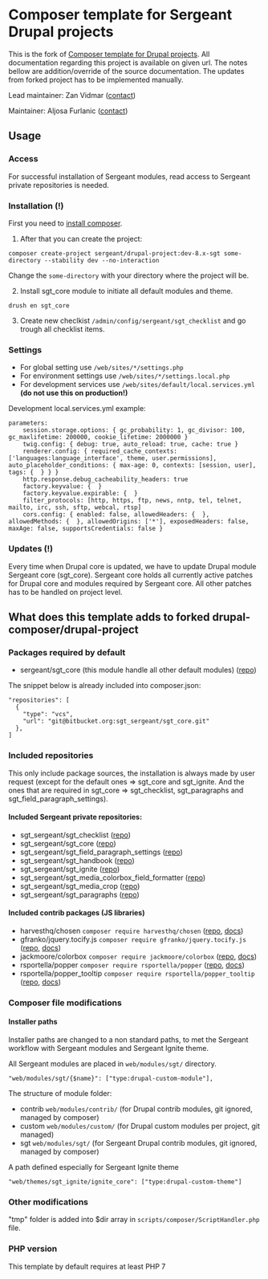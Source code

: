 # Composer template for Sergeant Drupal projects

This is the fork of [Composer template for Drupal projects](https://github.com/drupal-composer/drupal-project). All documentation regarding this project
is available on given url. The notes bellow are addition/override of the source
documentation. The updates from forked project has to be implemented manually.

Lead maintainer: Zan Vidmar ([contact](mailto:zan.vidmar@sergeant.agency))

Maintainer: Aljosa Furlanic ([contact](mailto:aljosa.furlanic@sergeant.agency))

## Usage

### Access
For successful installation of Sergeant modules, read access to Sergeant private repositories is needed.

### Installation (!)
First you need to [install composer](https://getcomposer.org/doc/00-intro.md#installation-linux-unix-osx).

1. After that you can create the project:

```
composer create-project sergeant/drupal-project:dev-8.x-sgt some-directory --stability dev --no-interaction
```
Change the `some-directory` with your directory where the project will be. 

2. Install sgt_core module to initiate all default modules and theme.

```
drush en sgt_core
```
3. Create new checlkist `/admin/config/sergeant/sgt_checklist` and go trough all checklist items.

### Settings 
- For global setting use `/web/sites/*/settings.php`
- For environment settings use `/web/sites/*/settings.local.php`
- For development services use `/web/sites/default/local.services.yml` **(do not use this on production!)**

Development local.services.yml example:
```
parameters:
    session.storage.options: { gc_probability: 1, gc_divisor: 100, gc_maxlifetime: 200000, cookie_lifetime: 2000000 }
    twig.config: { debug: true, auto_reload: true, cache: true }
    renderer.config: { required_cache_contexts: ['languages:language_interface', theme, user.permissions], auto_placeholder_conditions: { max-age: 0, contexts: [session, user], tags: {  } } }
    http.response.debug_cacheability_headers: true
    factory.keyvalue: {  }
    factory.keyvalue.expirable: {  }
    filter_protocols: [http, https, ftp, news, nntp, tel, telnet, mailto, irc, ssh, sftp, webcal, rtsp]
    cors.config: { enabled: false, allowedHeaders: {  }, allowedMethods: {  }, allowedOrigins: ['*'], exposedHeaders: false, maxAge: false, supportsCredentials: false }
```

### Updates (!)
Every time when Drupal core is updated, we have to update Drupal module 
Sergeant core (sgt_core). Sergeant core holds all currently active patches
for Drupal core and modules required by Sergeant core. All other patches has
to be handled on project level.

## What does this template adds to forked drupal-composer/drupal-project

### Packages required by default
- sergeant/sgt_core (this module handle all other default modules) ([repo](https://bitbucket.org/sgt_sergeant/sgt_core/))

The snippet below is already included into composer.json:
```
"repositories": [
  {
    "type": "vcs",
    "url": "git@bitbucket.org:sgt_sergeant/sgt_core.git"
  },
]
```

### Included repositories
This only include package sources, the installation is always made by user 
request (except for the default ones => sgt_core and sgt_ignite. And the ones that are required in sgt_core => sgt_checklist, sgt_paragraphs and sgt_field_paragraph_settings).

#### Included Sergeant private repositories:
- sgt_sergeant/sgt_checklist ([repo](https://bitbucket.org/sgt_sergeant/sgt_checklist/))
- sgt_sergeant/sgt_core ([repo](https://bitbucket.org/sgt_sergeant/sgt_core/))
- sgt_sergeant/sgt_field_paragraph_settings ([repo](https://bitbucket.org/sgt_sergeant/sgt_field_paragraph_settings/))
- sgt_sergeant/sgt_handbook ([repo](https://bitbucket.org/sgt_sergeant/sgt_handbook/))
- sgt_sergeant/sgt_ignite ([repo](https://bitbucket.org/sgt_sergeant/sgt_ignite/))
- sgt_sergeant/sgt_media_colorbox_field_formatter ([repo](https://bitbucket.org/sgt_sergeant/sgt_media_colorbox_field_formatter/))
- sgt_sergeant/sgt_media_crop ([repo](https://bitbucket.org/sgt_sergeant/sgt_media_crop/))
- sgt_sergeant/sgt_paragraphs ([repo](https://bitbucket.org/sgt_sergeant/sgt_paragraphs/))

#### Included contrib packages (JS libraries)
- harvesthq/chosen `composer require harvesthq/chosen` ([repo](https://github.com/harvesthq/chosen), [docs](https://harvesthq.github.io/chosen/)) 
- gfranko/jquery.tocify.js `composer require gfranko/jquery.tocify.js` ([repo](https://github.com/gfranko/jquery.tocify.js), [docs](http://gregfranko.com/jquery.tocify.js/))
- jackmoore/colorbox `composer require jackmoore/colorbox` ([repo](https://github.com/jackmoore/colorbox), [docs](http://www.jacklmoore.com/colorbox/guide/))
- rsportella/popper `composer require rsportella/popper` ([repo](https://github.com/FezVrasta/popper.js), [docs](https://popper.js.org/))
- rsportella/popper_tooltip `composer require rsportella/popper_tooltip` ([repo](https://github.com/FezVrasta/popper.js), [docs](https://popper.js.org/tooltip-examples.html))
### Composer file modifications

#### Installer paths

Installer paths are changed to a non standard paths, to met the Sergeant 
workflow with Sergeant modules and Sergeant Ignite theme.

All Sergeant modules are placed in `web/modules/sgt/` directory.
```
"web/modules/sgt/{$name}": ["type:drupal-custom-module"],
```
The structure of module folder:
- contrib `web/modules/contrib/` (for Drupal contrib modules, git ignored, managed by composer)
- custom `web/modules/custom/` (for Drupal custom modules per project, git managed)
- sgt `web/modules/sgt/` (for Sergeant Drupal contrib modules, git ignored, managed by composer)

A path defined especially for Sergeant Ignite theme
```
"web/themes/sgt_ignite/ignite_core": ["type:drupal-custom-theme"]
```

### Other modifications

"tmp" folder is added into $dir array in `scripts/composer/ScriptHandler.php` file.

### PHP version
This template by default requires at least PHP 7
